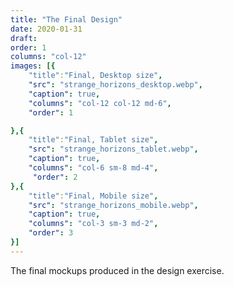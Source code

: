 ```yaml
---
title: "The Final Design"
date: 2020-01-31
draft: 
order: 1
columns: "col-12"
images: [{
    "title":"Final, Desktop size",
    "src": "strange_horizons_desktop.webp",
    "caption": true,
    "columns": "col-12 col-12 md-6",
    "order": 1

},{
    "title":"Final, Tablet size",
    "src": "strange_horizons_tablet.webp",
    "caption": true,
    "columns": "col-6 sm-8 md-4",
     "order": 2
},{
    "title":"Final, Mobile size",
    "src": "strange_horizons_mobile.webp",
    "caption": true,
    "columns": "col-3 sm-3 md-2",
    "order": 3
}]
---
```

The final mockups produced in the design exercise.